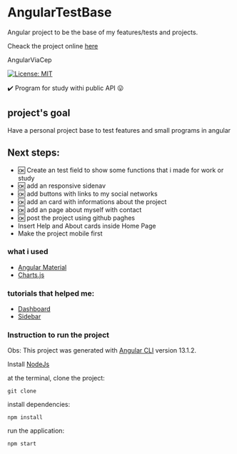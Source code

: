 # AngularTestBase

Angular project to be the base of my features/tests and projects.

Cheack the project online [here](https://samucatezu.github.io/AngularTestBase/layout)


 AngularViaCep
 
[![License: MIT](https://img.shields.io/badge/License-MIT-yellow.svg)](https://github.com/Pereira-Araujo/users-api/blob/main/LICENSE.md)

:heavy_check_mark: Program for study withi public API  :stuck_out_tongue:	

  
      
## project's goal

Have a personal project base to test features and small programs in angular

## Next steps:

 - :ok: Create an test field to show some functions that i made for work or study
 - :ok: add an responsive sidenav
 - :ok: add buttons with links to my social networks
 - :ok: add an card with informations about the project
 - :ok: add an page about myself with contact
 - :ok: post the project using github paghes
 - Insert Help and About cards inside Home Page
 - Make the project mobile first



### what i used
- [Angular Material](https://material.angular.io/) 
- [Charts.js](https://www.npmjs.com/package/ng2-charts)

### tutorials that helped me:
- [Dashboard](https://www.smashingmagazine.com/2020/07/responsive-dashboard-angular-material-ng2-charts-schematics/)
- [Sidebar](https://zoaibkhan.com/blog/create-a-responsive-sidebar-menu-with-angular-material/)



### Instruction to run the project
Obs: This project was generated with [Angular CLI](https://github.com/angular/angular-cli) version 13.1.2.

Install [NodeJs](https://nodejs.org/en/)

at the terminal, clone the project:
```
git clone 
```

install dependencies:
```
npm install
```

run the application:
```
npm start 
```
